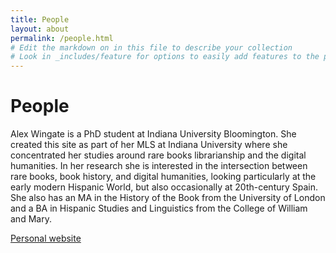 ```yaml
---
title: People
layout: about
permalink: /people.html
# Edit the markdown on in this file to describe your collection
# Look in _includes/feature for options to easily add features to the page
---
```

# People
Alex Wingate is a PhD student at Indiana University Bloomington. She created this site as part of her MLS at Indiana University where she concentrated her studies around rare books librarianship and the digital humanities. In her research she is interested in the intersection between rare books, book history, and digital humanities, looking particularly at the early modern Hispanic World, but also occasionally at 20th-century Spain. She also has an MA in the History of the Book from the University of London and a BA in Hispanic Studies and Linguistics from the College of William and Mary. 

[Personal website](www.alexandraewingate.com)